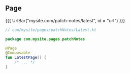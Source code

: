 ## <span data-id="title">Page</span>

{{{ UrlBar("mysite.com/patch-notes/latest", id = "url") }}}

```kotlin 1,3 <fragment> [code]
// com/mysite/pages/patchNotes/Latest.kt

package com.mysite.pages.patchNotes

@Page
@Composable
fun LatestPage() {
    /* ... */
}
```
